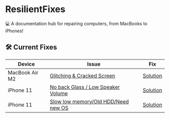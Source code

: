 # ResilientFixes  
💻 A documentation hub for repairing computers, from MacBooks to iPhones!  

## 🛠️ Current Fixes  
| Device       | Issue                           | Fix                           |  
|--------------|---------------------------------|-------------------------------|  
| MacBook Air M2 | [Glitching & Cracked Screen](MacBook_Air_M2/ISSUE.md) | [Solution](MacBook_Air_M2/FIX.md) |  
| iPhone 11    | [No back Glass / Low Speaker Volume](iPhone_11/ISSUE.md) | [Solution](iPhone_11/FIX.md) |  
| iPhone 11    | [Slow low memory/Old HDD/Need new OS](/ISSUE.md) | [Solution](iPhone_11/FIX.md) |  


